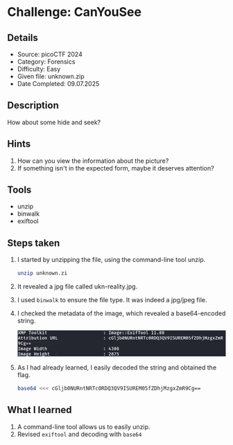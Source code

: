 # Challenge: CanYouSee

## Details

- Source: picoCTF 2024
- Category: Forensics
- Difficulty: Easy
- Given file: unknown.zip
- Date Completed: 09.07.2025


## Description

How about some hide and seek?


## Hints

1. How can you view the information about the picture?
2. If something isn't in the expected form, maybe it deserves attention?


## Tools

- unzip
- binwalk
- exiftool


## Steps taken

1. I started by unzipping the file, using the command-line tool unzip.

    ```bash
    unzip unknown.zi
    ```

2. It revealed a jpg file called ukn-reality.jpg.

3. I used `binwalk` to ensure the file type. It was indeed a jpg/jpeg file.

4. I checked the metadata of the image, which revealed a base64-encoded string.

    ![Metadata](../Images/forensics/05-metadata.png)

5. As I had already learned, I easily decoded the string and obtained the flag.

    ```bash
    base64 <<< cGljb0NURntNRTc0RDQ3QV9ISUREM05fZDhjMzgxZmR9Cg==
    ```


## What I learned

1. A command-line tool allows us to easily unzip. 
2. Revised `exiftool` and decoding with `base64`
